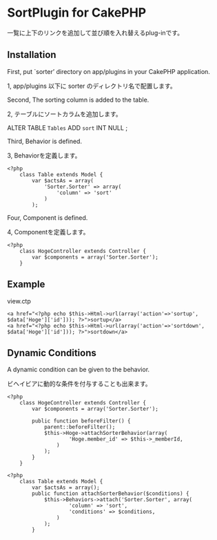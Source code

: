 # SortPlugin for CakePHP #

一覧に上下のリンクを追加して並び順を入れ替えるplug-inです。

## Installation ##

First, put `sorter’ directory on app/plugins in your CakePHP application.

1, app/plugins 以下に sorter のディレクトリ名で配置します。

Second, The sorting column is added to the table.

2, テーブルにソートカラムを追加します。

ALTER TABLE `Tables` ADD `sort` INT NULL ;

Third, Behavior is defined.

3, Behaviorを定義します。

    <?php
        class Table extends Model {
            var $actsAs = array(
                'Sorter.Sorter' => array(
                    'column' => 'sort'
                )
            );

Four, Component is defined.

4, Componentを定義します。

    <?php
        class HogeController extends Controller {
            var $components = array('Sorter.Sorter');
        }


## Example ##

view.ctp

    <a href="<?php echo $this->Html->url(array('action'=>'sortup', $data['Hoge']['id'])); ?>">sortup</a>
    <a href="<?php echo $this->Html->url(array('action'=>'sortdown', $data['Hoge']['id'])); ?>">sortdown</a>

## Dynamic Conditions ##

A dynamic condition can be given to the behavior.

ビヘイビアに動的な条件を付与することも出来ます。

    <?php
        class HogeController extends Controller {
            var $components = array('Sorter.Sorter');

            public function beforeFilter() {
                parent::beforeFilter();
                $this->Hoge->attachSorterBehavior(array(
                        'Hoge.member_id' => $this->_memberId,
                    )
                );
            }
        }

    <?php
        class Table extends Model {
            var $actsAs = array();
            public function attachSorterBehavior($conditions) {
                $this->Behaviors->attach('Sorter.Sorter', array(
                        'column' => 'sort',
                        'conditions' => $conditions,
                    )
                );
            }

